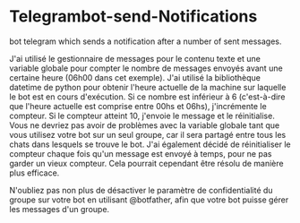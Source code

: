 # Telegrambot-send-Notifications
bot telegram which sends a notification after a number of sent messages.



J'ai utilisé le gestionnaire de messages pour le contenu texte et une variable globale pour compter le nombre de messages envoyés avant une certaine heure (06h00 dans cet exemple). J'ai utilisé la bibliothèque datetime de python pour obtenir l'heure actuelle de la machine sur laquelle le bot est en cours d'exécution. Si ce nombre est inférieur à 6 (c'est-à-dire que l'heure actuelle est comprise entre 00hs et 06hs), j'incrémente le compteur. Si le compteur atteint 10, j'envoie le message et le réinitialise.
Vous ne devriez pas avoir de problèmes avec la variable globale tant que vous utilisez votre bot sur un seul groupe, car il sera partagé entre tous les chats dans lesquels se trouve le bot. J'ai également décidé de réinitialiser le compteur chaque fois qu'un message est envoyé à temps, pour ne pas garder un vieux compteur. Cela pourrait cependant être résolu de manière plus efficace.

N'oubliez pas non plus de désactiver le paramètre de confidentialité du groupe sur votre bot en utilisant @botfather, afin que votre bot puisse gérer les messages d'un groupe.
